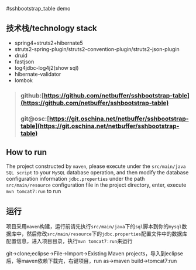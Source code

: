 #sshbootstrap_table demo

## 技术栈/technology stack
* spring4+struts2+hibernate5
* struts2-spring-plugin/struts2-convention-plugin/struts2-json-plugin
* druid
* fastjson
* log4jdbc-log4j2(show sql)
* hibernate-validator
* lombok

> ### github:[https://github.com/netbuffer/sshbootstrap-table](https://github.com/netbuffer/sshbootstrap-table)
> ### git@osc:[https://git.oschina.net/netbuffer/sshbootstrap-table](https://git.oschina.net/netbuffer/sshbootstrap-table)

## How to run
The project constructed by `maven`, please execute under the `src/main/java` `SQL script` to your `MySQL` database operation, and then modify the database configuration information `jdbc.properties` under the path `src/main/resource` configuration file in the project directory, enter, execute `mvn tomcat7:run` to run

## 运行
项目采用`maven`构建，运行前请先执行`src/main/java`下的`sql`脚本到你的`mysql`数据库中，然后修改`src/main/resource`下的`jdbc.properties`配置文件中的数据库配置信息，进入项目目录，执行`mvn tomcat7:run`来运行

git->clone;eclipse->File->Import->Existing Maven projects，导入到eclipse后，等maven依赖下载完，右键项目，run as->maven build->tomcat7:run